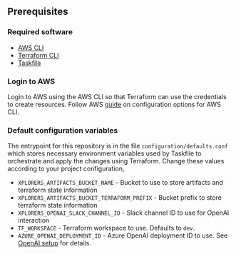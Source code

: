 ## Prerequisites

### Required software
* [AWS CLI](https://aws.amazon.com/cli/)
* [Terraform CLI](https://developer.hashicorp.com/terraform/cli)
* [Taskfile](https://taskfile.dev/installation)

### Login to AWS

Login to AWS using the AWS CLI so that Terraform can use the credentials to create resources. Follow AWS [guide](https://docs.aws.amazon.com/cli/latest/userguide/cli-chap-configure.html) on configuration options for AWS CLI.

### Default configuration variables

The entrypoint for this repository is in the file `configuration/defaults.conf` which stores necessary environment variables used by Taskfile to orchestrate and apply the changes using Terraform. Change these values according to your project configuration,

* `XPLORERS_ARTIFACTS_BUCKET_NAME` - Bucket to use to store artifacts and terraform state information
* `XPLORERS_ARTIFACTS_BUCKET_TERRAFORM_PREFIX` - Bucket prefix to store terraform state information
* `XPLORERS_OPENAI_SLACK_CHANNEL_ID` - Slack channel ID to use for OpenAI interaction
* `TF_WORKSPACE` - Terraform workspace to use. Defaults to `dev`.
* `AZURE_OPENAI_DEPLOYMENT_ID` - Azure OpenAI deployment ID to use. See [OpenAI setup](docs/openai_setup.md) for details.
